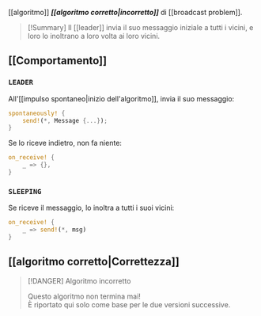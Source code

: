 [[algoritmo]] ***[[algoritmo corretto|incorretto]]*** di [[broadcast problem]].

> [!Summary]
> Il [[leader]] invia il suo messaggio iniziale a tutti i vicini, e loro lo inoltrano a loro volta ai loro vicini.

## [[Comportamento]]

### `LEADER`

All'[[impulso spontaneo|inizio dell'algoritmo]], invia il suo messaggio:
```rust
spontaneously! {
	send!(*, Message {...});
}
```

Se lo riceve indietro, non fa niente:
```rust
on_receive! {
	_ => {},
}
```

### `SLEEPING`

Se riceve il messaggio, lo inoltra a tutti i suoi vicini:
```rust
on_receive! {
	_ => send!(*, msg)
}
```

## [[algoritmo corretto|Correttezza]]

> [!DANGER] Algoritmo incorretto
> 
> Questo algoritmo non termina mai!  
> È riportato qui solo come base per le due versioni successive.

